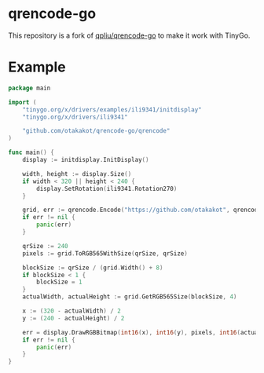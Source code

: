 # qrencode-go

This repository is a fork of [qpliu/qrencode-go](https://github.com/qpliu/qrencode-go) to make it work with TinyGo.

# Example

```go
package main

import (
	"tinygo.org/x/drivers/examples/ili9341/initdisplay"
	"tinygo.org/x/drivers/ili9341"

	"github.com/otakakot/qrencode-go/qrencode"
)

func main() {
	display := initdisplay.InitDisplay()

	width, height := display.Size()
	if width < 320 || height < 240 {
		display.SetRotation(ili9341.Rotation270)
	}

	grid, err := qrencode.Encode("https://github.com/otakakot", qrencode.ECLevelL)
	if err != nil {
		panic(err)
	}

	qrSize := 240
	pixels := grid.ToRGB565WithSize(qrSize, qrSize)

	blockSize := qrSize / (grid.Width() + 8)
	if blockSize < 1 {
		blockSize = 1
	}
	actualWidth, actualHeight := grid.GetRGB565Size(blockSize, 4)

	x := (320 - actualWidth) / 2
	y := (240 - actualHeight) / 2

	err = display.DrawRGBBitmap(int16(x), int16(y), pixels, int16(actualWidth), int16(actualHeight))
	if err != nil {
		panic(err)
	}
}
```
